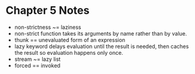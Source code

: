 Chapter 5 Notes
===============

* non-strictness ~= laziness
* non-strict function takes its arguments by name rather than by value.
* thunk == unevaluated form of an expression
* lazy keyword delays evaluation until the result is needed, then caches the result so evaluation happens only once.
* stream ~= lazy list
* forced == invoked
